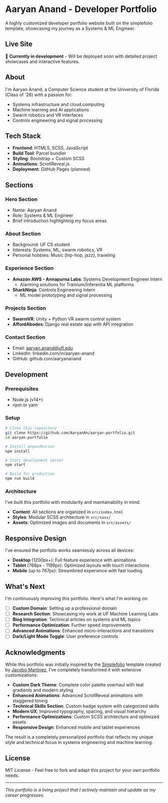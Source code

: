 # Aaryan Anand - Developer Portfolio

A highly customized developer portfolio website built on the simplefolio template, showcasing my journey as a Systems & ML Engineer.

## Live Site
🚀 **Currently in development** - Will be deployed soon with detailed project showcases and interactive features.

## About
I'm Aaryan Anand, a Computer Science student at the University of Florida (Class of '26) with a passion for:
- Systems infrastructure and cloud computing
- Machine learning and AI applications
- Swarm robotics and VR interfaces
- Controls engineering and signal processing

## Tech Stack
- **Frontend**: HTML5, SCSS, JavaScript
- **Build Tool**: Parcel bundler
- **Styling**: Bootstrap + Custom SCSS
- **Animations**: ScrollReveal.js
- **Deployment**: GitHub Pages (planned)

## Sections

### Hero Section
- Name: Aaryan Anand
- Role: Systems & ML Engineer
- Brief introduction highlighting my focus areas

### About Section
- Background: UF CS student
- Interests: Systems, ML, swarm robotics, VR
- Personal hobbies: Music (hip-hop, jazz), traveling

### Experience Section
- **Amazon AWS - Annapurna Labs**: Systems Development Engineer Intern
  - Alarming solutions for Trainium/Inferentia ML platforms
- **SharkNinja**: Controls Engineering Intern
  - ML model prototyping and signal processing

### Projects Section
- **SwarmVR**: Unity + Python VR swarm control system
- **AffordAbodes**: Django real estate app with API integration

### Contact Section
- Email: aaryan.anand@ufl.edu
- LinkedIn: linkedin.com/in/aaryan-anand
- GitHub: github.com/aaryananand

## Development

### Prerequisites
- Node.js (v14+)
- npm or yarn

### Setup
```bash
# Clone this repository
git clone https://github.com/AaryanAn/aaryan-portfolio.git
cd aaryan-portfolio

# Install dependencies
npm install

# Start development server
npm start

# Build for production
npm run build
```

### Architecture
I've built this portfolio with modularity and maintainability in mind:
- **Content**: All sections are organized in `src/index.html`
- **Styles**: Modular SCSS architecture in `src/sass/`
- **Assets**: Optimized images and documents in `src/assets/`

## Responsive Design
I've ensured the portfolio works seamlessly across all devices:
- **Desktop** (1200px+): Full feature experience with animations
- **Tablet** (768px - 1199px): Optimized layouts with touch interactions
- **Mobile** (up to 767px): Streamlined experience with fast loading

## What's Next
I'm continuously improving this portfolio. Here's what I'm working on:
- [ ] **Custom Domain**: Setting up a professional domain
- [ ] **Research Section**: Showcasing my work at UF Machine Learning Labs
- [ ] **Blog Integration**: Technical articles on systems and ML topics
- [ ] **Performance Optimization**: Further speed improvements
- [ ] **Advanced Animations**: Enhanced micro-interactions and transitions
- [ ] **Dark/Light Mode Toggle**: User preference controls

## Acknowledgments

While this portfolio was initially inspired by the [Simplefolio](https://github.com/cobiwave/simplefolio) template created by [Jacobo Martinez](https://github.com/cobiwave), I've completely transformed it with extensive customizations:

- **Custom Dark Theme**: Complete color palette overhaul with teal gradients and modern styling
- **Enhanced Animations**: Advanced ScrollReveal animations with staggered timing
- **Technical Skills Section**: Custom badge system with categorized skills
- **Modern UX**: Improved typography, spacing, and visual hierarchy
- **Performance Optimizations**: Custom SCSS architecture and optimized assets
- **Responsive Design**: Enhanced mobile and tablet experiences

The result is a completely personalized portfolio that reflects my unique style and technical focus in systems engineering and machine learning.

## License
MIT License - Feel free to fork and adapt this project for your own portfolio needs.

---

*This portfolio is a living project that I actively maintain and update as my career progresses.* 